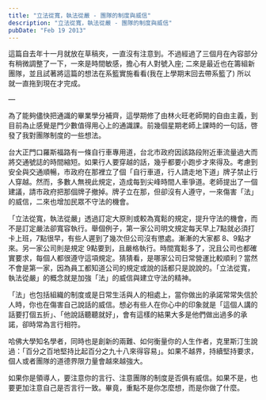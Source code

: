 ```yaml
---
title: "立法從寬，執法從嚴 - 團隊的制度與威信"
description: "立法從寬，執法從嚴 - 團隊的制度與威信"
pubDate: "Feb 19 2013"
---
```


這篇自去年十一月就放在草稿夾，一直沒有注意到。不過經過了三個月在內容部分有稍微調整了一下，一來是時間敏感，擔心有人對號入座; 二來是最近也在籌組新團隊，並且試著將這篇的想法在系籃實施看看(我在上學期末回去帶系籃了) 所以就一直拖到現在才完成。

—

為了能夠儘快把通識的畢業學分補齊，這學期修了由林火旺老師開的自由主義，到目前為止感覺是門少數值得用心上的通識課。前幾個星期老師上課時的一句話，啓發了我對團隊制度的一些想法。

台大正門口羅斯福路有一條自行車專用道，台北市政府因該路段附近車流量過大而將交通號誌的時間縮短。如果行人要穿越的話，幾乎都要小跑步才來得及。考慮到安全與交通順暢，市政府在那裡立了個「自行車道，行人請走地下道」牌子禁止行人穿越。然而，多數人無視此規定，造成每到尖峰時間人車爭道。老師提出了一個建議，請市政府把那個牌子撤掉。牌子立在那，但卻沒有人遵守，一來傷害「法」的威信，二來也增加民眾不守法的機會。

「立法從寬，執法從嚴」透過訂定大原則或較為寬鬆的規定，提升守法的機會，而不是訂定嚴法卻寬容執行。舉個例子，第一家公司明文規定每天早上7點就必須打卡上班，7點很早，有些人遲到了幾次但公司沒有懲處。漸漸的大家都 8、9點才來。另一家公司則是規定 9點要到，且嚴格執行。時間寬鬆多了，況且公司也都確實要求，每個人都很遵守這項規定。猜猜看，是哪家公司日常營運比較順利？當然不會是第一家，因為員工都知道公司的規定或說的話都只是說說的。「立法從寬，執法從嚴」的概念就是加強「法」的威信與建立守法的精神。

「法」也包括組織的制度或是日常生活與人的相處上，當你做出的承諾常常失信於人時，你也在傷害自己說話的威信。想必有些人在你心中的印象就是「這個人講的話要打個五折」、「他說話聽聽就好」，會有這樣的結果大多是他們做出過多的承諾，卻時常為言行相符。

哈佛大學知名學者，同時也是創新的兩難、如何衡量你的人生作者，克里斯汀生說過：「百分之百地堅持比起百分之九十八來得容易」。如果不越界，持續堅持要求，個人或者團隊的道德界限力量會越來越強大。

如果你是領導人，要注意你的言行、注意團隊的制度是否俱有威信。如果不是，也要更加注意自己是否言行一致。畢竟，重點不是你怎麼想，而是你做了什麼。

